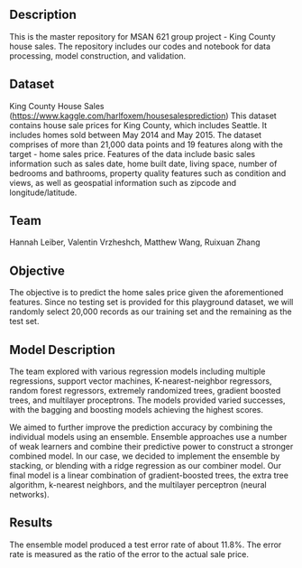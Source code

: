 ## Description
This is the master repository for MSAN 621 group project - King County house sales. The repository includes our codes and notebook for data processing, model construction, and validation.

## Dataset
King County House Sales (https://www.kaggle.com/harlfoxem/housesalesprediction)
This dataset contains house sale prices for King County, which includes Seattle. It includes homes sold between May 2014 and May 2015. The dataset comprises of more than 21,000 data points and 19 features along with the target - home sales price. Features of the data include basic sales information such as sales date, home built date, living space, number of bedrooms and bathrooms, property quality features such as condition and views, as well as geospatial information such as zipcode and longitude/latitude.

## Team
Hannah Leiber, Valentin Vrzheshch, Matthew Wang, Ruixuan Zhang

## Objective
The objective is to predict the home sales price given the aforementioned features. Since no testing set is provided for this playground dataset, we will randomly select 20,000 records as our training set and the remaining as the test set.

## Model Description
The team explored with various regression models including multiple regressions, support vector machines, K-nearest-neighbor regressors, random forest regressors, extremely randomized trees, gradient boosted trees, and multilayer proceptrons. The models provided varied successes, with the bagging and boosting models achieving the highest scores.  

We aimed to further improve the prediction accuracy by combining the individual models using an ensemble. Ensemble approaches use a number of weak learners and combine their predictive power to construct a stronger combined model. In our case, we decided to implement the ensemble by stacking, or blending with a ridge regression as our combiner model. Our final model is a linear combination of gradient-boosted trees, the extra tree algorithm, k-nearest neighbors, and the multilayer perceptron (neural networks). 

## Results
The ensemble model produced a test error rate of about 11.8%. The error rate is measured as the ratio of the error to the actual sale price.
